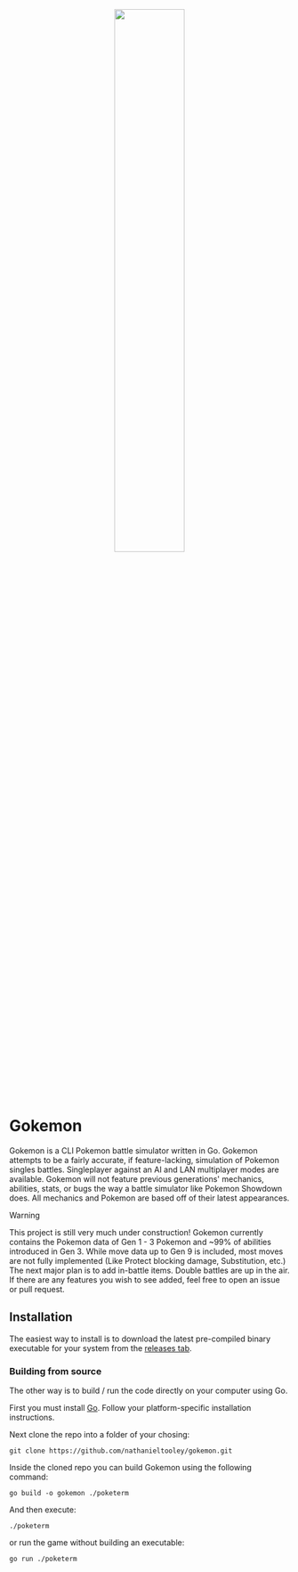 <div align="center">
  <img src="https://github.com/user-attachments/assets/11738814-cb8a-4349-884d-a66fbe5ddfca" width="50%"/>
</div>

# Gokemon
Gokemon is a CLI Pokemon battle simulator written in Go. Gokemon attempts to be a fairly accurate, if feature-lacking, simulation of Pokemon singles battles. Singleplayer against an AI
and LAN multiplayer modes are available. Gokemon will not feature previous generations' mechanics, abilities, stats, or bugs the way a battle simulator like Pokemon Showdown does.
All mechanics and Pokemon are based off of their latest appearances.

> [!WARNING]
> This project is still very much under construction! Gokemon currently contains the Pokemon data of Gen 1 - 3 Pokemon and ~99% of abilities introduced in Gen 3.
> While move data up to Gen 9 is included, most moves are not fully implemented (Like Protect blocking damage, Substitution, etc.)
> The next major plan is to add in-battle items. Double battles are up in the air. If there are any features you wish to see added, feel free to open an issue or pull request.

## Installation
The easiest way to install is to download the latest pre-compiled binary executable for your system from the [releases tab](https://github.com/nathanieltooley/gokemon/releases). 

### Building from source

The other way is to build / run the code directly on your computer using Go.

First you must install [Go](https://go.dev/). Follow your platform-specific installation instructions. 

Next clone the repo into a folder of your chosing:
```
git clone https://github.com/nathanieltooley/gokemon.git
```
Inside the cloned repo you can build Gokemon using the following command:
```
go build -o gokemon ./poketerm
```
And then execute:
```
./poketerm
```
or run the game without building an executable:
```
go run ./poketerm
```
